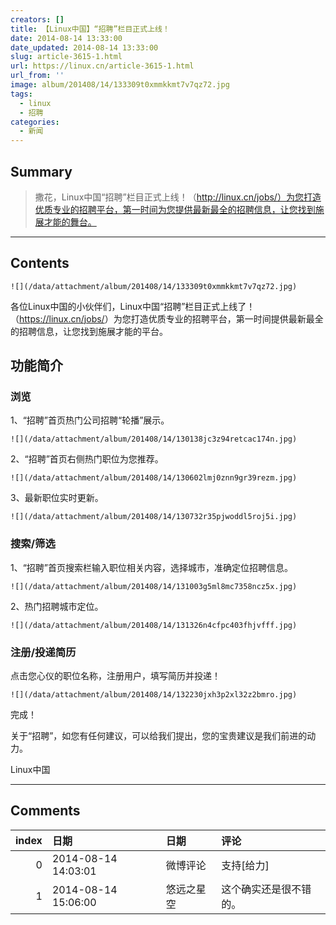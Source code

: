 ```yaml
---
creators: []
title: 【Linux中国】“招聘”栏目正式上线！
date: 2014-08-14 13:33:00
date_updated: 2014-08-14 13:33:00
slug: article-3615-1.html
url: https://linux.cn/article-3615-1.html
url_from: ''
image: album/201408/14/133309t0xmmkkmt7v7qz72.jpg
tags:
  - linux
  - 招聘
categories:
  - 新闻
---
```


## Summary

> 撒花，Linux中国“招聘”栏目正式上线！（http://linux.cn/jobs/）为您打造优质专业的招聘平台，第一时间为您提供最新最全的招聘信息，让您找到施展才能的舞台。

***

<!-- more -->

## Contents

`![](/data/attachment/album/201408/14/133309t0xmmkkmt7v7qz72.jpg)`

各位Linux中国的小伙伴们，Linux中国“招聘”栏目正式上线了！（<https://linux.cn/jobs/>）为您打造优质专业的招聘平台，第一时间提供最新最全的招聘信息，让您找到施展才能的平台。

功能简介
----

### 浏览

1、“招聘”首页热门公司招聘“轮播”展示。

`![](/data/attachment/album/201408/14/130138jc3z94retcac174n.jpg)`

2、“招聘”首页右侧热门职位为您推荐。

`![](/data/attachment/album/201408/14/130602lmj0znn9gr39rezm.jpg)`

3、最新职位实时更新。

`![](/data/attachment/album/201408/14/130732r35pjwoddl5roj5i.jpg)`

### 搜索/筛选

1、“招聘”首页搜索栏输入职位相关内容，选择城市，准确定位招聘信息。

`![](/data/attachment/album/201408/14/131003g5ml8mc7358ncz5x.jpg)`

2、热门招聘城市定位。

`![](/data/attachment/album/201408/14/131326n4cfpc403fhjvfff.jpg)`

### 注册/投递简历

点击您心仪的职位名称，注册用户，填写简历并投递！

`![](/data/attachment/album/201408/14/132230jxh3p2xl32z2bmro.jpg)`

完成！

 

关于“招聘”，如您有任何建议，可以给我们提出，您的宝贵建议是我们前进的动力。

Linux中国

***

## Comments

|   index | 日期                | 日期       | 评论                   |
|--------:|:--------------------|:-----------|:-----------------------|
|       0 | 2014-08-14 14:03:01 | 微博评论   | 支持[给力]             |
|       1 | 2014-08-14 15:06:00 | 悠远之星空 | 这个确实还是很不错的。 |
